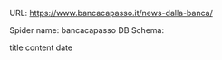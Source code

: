 URL: https://www.bancacapasso.it/news-dalla-banca/

Spider name: bancacapasso
DB Schema:

title
content
date